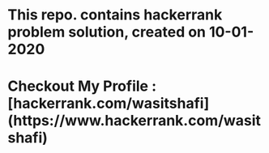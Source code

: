 <h1>This repo. contains hackerrank problem solution, created on 10-01-2020<h1>
Checkout My Profile :[hackerrank.com/wasitshafi](https://www.hackerrank.com/wasitshafi)
